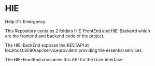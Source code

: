 # HIE
Help It's Emergency

This Repository contains 2 folders HIE-FrontEnd and HIE-Backend which are the frontend and backend code of the project.

The HIE-BackEnd exposes the RESTAPI at localhost:8080/api/serviceproviders providing the essential services.

The HIE-FrontEnd consumes this API for the User Interface.
